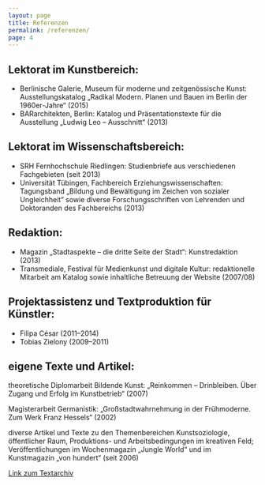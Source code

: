 ```yaml
---
layout: page
title: Referenzen
permalink: /referenzen/
page: 4
---
```



## Lektorat im Kunstbereich:

* Berlinische Galerie, Museum für moderne und zeitgenössische Kunst: Ausstellungskatalog „Radikal Modern. Planen und Bauen im Berlin der 1960er-Jahre“ (2015)
* BARarchitekten, Berlin: Katalog und Präsentationstexte für die Ausstellung „Ludwig Leo – Ausschnitt“ (2013)

## Lektorat im Wissenschaftsbereich:
- SRH Fernhochschule Riedlingen: Studienbriefe aus verschiedenen Fachgebieten (seit 2013)
- Universität Tübingen, Fachbereich Erziehungswissenschaften: Tagungsband „Bildung und Bewältigung im Zeichen von sozialer Ungleichheit“ sowie diverse Forschungsschriften von Lehrenden und Doktoranden des Fachbereichs (2013)

## Redaktion:
- Magazin „Stadtaspekte – die dritte Seite der Stadt“: Kunstredaktion (2013)
- Transmediale, Festival für Medienkunst und digitale Kultur: redaktionelle Mitarbeit am Katalog sowie inhaltliche Betreuung der Website (2007/08)

## Projektassistenz und Textproduktion für Künstler:

- Filipa César (2011–2014)
- Tobias Zielony (2009–2011)

## eigene Texte und Artikel:
theoretische Diplomarbeit Bildende Kunst: „Reinkommen – Drinbleiben. Über Zugang und Erfolg im Kunstbetrieb“ (2007)

Magisterarbeit Germanistik: „Großstadtwahrnehmung in der Frühmoderne. Zum Werk Franz Hessels“ (2002)

diverse Artikel und Texte zu den Themenbereichen Kunstsoziologie, öffentlicher Raum, Produktions- und Arbeitsbedingungen im kreativen Feld; Veröffentlichungen im Wochenmagazin „Jungle World“ und im Kunstmagazin „von hundert“ (seit 2006)

[Link zum Textarchiv]( http://trafo-m.de/dianaartus/?page_id=34)
